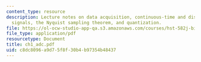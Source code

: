 ```yaml
---
content_type: resource
description: Lecture notes on data acquisition, continuous-time and discrete-time
  signals, the Nyquist sampling theorem, and quantization.
file: https://ol-ocw-studio-app-qa.s3.amazonaws.com/courses/hst-582j-biomedical-signal-and-image-processing-spring-2007/c8dc8096a9d75f8f30b4b97354b48437_ch1_adc.pdf
file_type: application/pdf
resourcetype: Document
title: ch1_adc.pdf
uid: c8dc8096-a9d7-5f8f-30b4-b97354b48437
---
```

